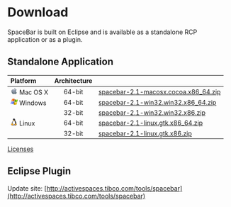 # Download

SpaceBar is built on Eclipse and is available as a standalone RCP application or as a plugin.

## Standalone Application

|Platform                              |Architecture|                                                                                                                                   |
|:-------------------------------------|:----------:|-----------------------------------------------------------------------------------------------------------------------------------|
|![Mac](images/mac.png) Mac OS X|64-bit      |<a target="_blank" href="http://activespaces.tibco.com/tools/spacebar/spacebar-2.1-macosx.cocoa.x86_64.zip" class="btn btn-primary btn-small">spacebar-2.1-macosx.cocoa.x86_64.zip</a>|
|![Windows](images/windows.png) Windows|64-bit|<a target="_blank" href="http://activespaces.tibco.com/tools/spacebar/spacebar-2.1-win32.win32.x86_64.zip" class="btn btn-primary btn-small">spacebar-2.1-win32.win32.x86_64.zip</a>  |
|                                      |32-bit      |<a target="_blank" href="http://activespaces.tibco.com/tools/spacebar/spacebar-2.1-win32.win32.x86.zip"    class="btn btn-primary btn-small">spacebar-2.1-win32.win32.x86.zip</a>     |
|![Linux](images/linux.png) Linux     |64-bit      |<a target="_blank" href="http://activespaces.tibco.com/tools/spacebar/spacebar-2.1-linux.gtk.x86_64.zip" class="btn btn-primary btn-small">spacebar-2.1-linux.gtk.x86_64.zip</a>      |
|                                      |32-bit      |<a target="_blank" href="http://activespaces.tibco.com/tools/spacebar/spacebar-2.1-linux.gtk.x86.zip"    class="btn btn-primary btn-small">spacebar-2.1-linux.gtk.x86.zip</a>         |

<a href="https://raw.githubusercontent.com/TIBCOSoftware/as-spacebar/master/LICENSE" target="_blank">Licenses</a>

## Eclipse Plugin

Update site: [http://activespaces.tibco.com/tools/spacebar](http://activespaces.tibco.com/tools/spacebar)
